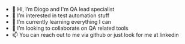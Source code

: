 - 👋 Hi, I’m Diogo and I'm QA lead specialist
- 👀 I’m interested in test automation stuff
- 🌱 I’m currently learning everything I can
- 💞️ I’m looking to collaborate on QA related tools
- 📫 You can reach out to me via github or just look for me at linkedin

<!---
dmmcsantos/dmmcsantos is a ✨ special ✨ repository because its `README.md` (this file) appears on your GitHub profile.
You can click the Preview link to take a look at your changes.
--->
